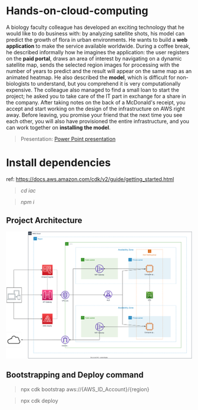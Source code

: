 # Hands-on-cloud-computing
A biology faculty colleague has developed an exciting technology that he would like to do business with: by analyzing satellite shots, his model can predict the growth of flora in urban environments. 
He wants to build a **web application** to make the service available worldwide. 
During a coffee break, he described informally how he imagines the application: the user registers on the **paid portal**, draws an area of interest by navigating on a dynamic satellite map, sends the selected region images for
processing with the number of years to predict and the result will appear on the same map as an
animated heatmap.
He also described the **model**, which is difficult for non-biologists to understand, but you comprehend it is very computationally expensive.
The colleague also managed to find a small loan to start the project; he asked you to take care of the IT part in exchange for a share in the company. 
After taking notes on the back of a McDonald's receipt, you accept and start working on the design of the infrastructure on AWS right away. 
Before leaving, you promise your friend that the next time you see each other,  you will also have provisioned the entire infrastructure, and you can work together on **installing the model**.

> Presentation: [Power Point presentation](https://studentiunimol-my.sharepoint.com/:p:/g/personal/a_daguanno1_studenti_unimol_it/EfKKF5JiaTRBp3Hb56VH0y4BK_rMI-KdQU-43manwEsKPw?e=XgUU45)


# Install dependencies
ref: https://docs.aws.amazon.com/cdk/v2/guide/getting_started.html

> *cd iac* 

> *npm i*
## Project Architecture
![Architecture](architectureH.svg)

## Bootstrapping and Deploy command
> npx cdk bootstrap aws://{AWS_ID_Account}/{region}

> npx cdk deploy
